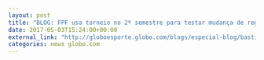 ```yaml
---
layout: post
title: "BLOG: FPF usa torneio no 2º semestre para testar mudança de regra para o Paulista-2018"
date: 2017-05-03T15:24:00+00:00
external_link: "http://globoesporte.globo.com/blogs/especial-blog/bastidores-fc/post/fpf-usa-torneio-no-2-semestre-para-testar-mudanca-de-regra-para-o-paulista-2018.html"
categories: news globo.com
---
```

